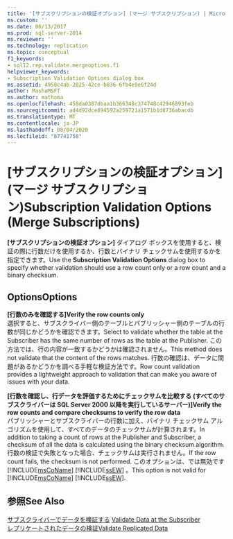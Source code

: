 ```yaml
---
title: '[サブスクリプションの検証オプション] (マージ サブスクリプション) | Microsoft Docs'
ms.custom: ''
ms.date: 06/13/2017
ms.prod: sql-server-2014
ms.reviewer: ''
ms.technology: replication
ms.topic: conceptual
f1_keywords:
- sql12.rep.validate.mergeoptions.f1
helpviewer_keywords:
- Subscription Validation Options dialog box
ms.assetid: 4958c4ab-2025-42ce-b836-6fb4e9e6f24d
author: MashaMSFT
ms.author: mathoma
ms.openlocfilehash: 458da0387dbaa1b366348c374748c42946893feb
ms.sourcegitcommit: ad4d92dce894592a259721a1571b1d8736abacdb
ms.translationtype: MT
ms.contentlocale: ja-JP
ms.lasthandoff: 08/04/2020
ms.locfileid: "87741758"
---
```

# <a name="subscription-validation-options-merge-subscriptions"></a><span data-ttu-id="0e588-102">[サブスクリプションの検証オプション] (マージ サブスクリプション)</span><span class="sxs-lookup"><span data-stu-id="0e588-102">Subscription Validation Options (Merge Subscriptions)</span></span>
  <span data-ttu-id="0e588-103">**[サブスクリプションの検証オプション]** ダイアログ ボックスを使用すると、検証の際に行数だけを使用するか、行数とバイナリ チェックサムを使用するかを指定できます。</span><span class="sxs-lookup"><span data-stu-id="0e588-103">Use the **Subscription Validation Options** dialog box to specify whether validation should use a row count only or a row count and a binary checksum.</span></span>  
  
## <a name="options"></a><span data-ttu-id="0e588-104">Options</span><span class="sxs-lookup"><span data-stu-id="0e588-104">Options</span></span>  
 <span data-ttu-id="0e588-105">**[行数のみを確認する]**</span><span class="sxs-lookup"><span data-stu-id="0e588-105">**Verify the row counts only**</span></span>  
 <span data-ttu-id="0e588-106">選択すると、サブスクライバー側のテーブルとパブリッシャー側のテーブルの行数が同じかどうかを確認できます。</span><span class="sxs-lookup"><span data-stu-id="0e588-106">Select to validate whether the table at the Subscriber has the same number of rows as the table at the Publisher.</span></span> <span data-ttu-id="0e588-107">この方法では、行の内容が一致するかどうかは確認されません。</span><span class="sxs-lookup"><span data-stu-id="0e588-107">This method does not validate that the content of the rows matches.</span></span> <span data-ttu-id="0e588-108">行数の確認は、データに問題があるかどうかを調べる手軽な検証方法です。</span><span class="sxs-lookup"><span data-stu-id="0e588-108">Row count validation provides a lightweight approach to validation that can make you aware of issues with your data.</span></span>  
  
 <span data-ttu-id="0e588-109">**[行数を確認し、行データを評価するためにチェックサムを比較する (すべてのサブスクライバーは SQL Server 2000 以降を実行しているサーバー)]**</span><span class="sxs-lookup"><span data-stu-id="0e588-109">**Verify the row counts and compare checksums to verify the row data**</span></span>  
 <span data-ttu-id="0e588-110">パブリッシャーとサブスクライバーの行数に加え、バイナリ チェックサム アルゴリズムを使用して、すべてのデータのチェックサムが計算されます。</span><span class="sxs-lookup"><span data-stu-id="0e588-110">In addition to taking a count of rows at the Publisher and Subscriber, a checksum of all the data is calculated using the binary checksum algorithm.</span></span> <span data-ttu-id="0e588-111">行数の検証で失敗となった場合、チェックサムは実行されません。</span><span class="sxs-lookup"><span data-stu-id="0e588-111">If the row count fails, the checksum is not performed.</span></span> <span data-ttu-id="0e588-112">このオプションは、では無効です [!INCLUDE[msCoName](../../includes/msconame-md.md)] [!INCLUDE[ssEW](../../includes/ssew-md.md)] 。</span><span class="sxs-lookup"><span data-stu-id="0e588-112">This option is not valid for [!INCLUDE[msCoName](../../includes/msconame-md.md)] [!INCLUDE[ssEW](../../includes/ssew-md.md)].</span></span>  
  
## <a name="see-also"></a><span data-ttu-id="0e588-113">参照</span><span class="sxs-lookup"><span data-stu-id="0e588-113">See Also</span></span>  
 <span data-ttu-id="0e588-114">[サブスクライバーでデータを検証する](validate-data-at-the-subscriber.md) </span><span class="sxs-lookup"><span data-stu-id="0e588-114">[Validate Data at the Subscriber](validate-data-at-the-subscriber.md) </span></span>  
 [<span data-ttu-id="0e588-115">レプリケートされたデータの検証</span><span class="sxs-lookup"><span data-stu-id="0e588-115">Validate Replicated Data</span></span>](validate-data-at-the-subscriber.md)  
  
  
